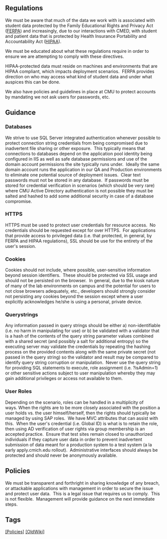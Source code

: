 ## Regulations

We must be aware that much of the data we work with is associated with student data protected by the Family Educational Rights and Privacy Act ([FERPA​](http://www.ed.gov/policy/gen/guid/fpco/ferpa)) and increasingly, due to our interactions with CMED, with student and patient data that is protected by Health Insurance Portability and Accountability Act ([HIPAA](http://www.hhs.gov/ocr/privacy/)).

We must be educated about what these regulations require in order to ensure we are attempting to comply with these directives.

HIPAA-protected data must reside on machines and environments that are HIPAA compliant, which impacts deployment scenarios.  FERPA provides direction on who may access what kind of student data and under what auspices this can be done.

We also have policies and guidelines in place at CMU to protect accounts by mandating we not ask users for passwords, etc.

## Guidance

### Databases

We strive to use SQL Server integrated authentication whenever possible to protect connection string credentials from being compromised due to inadvertent file sharing or other exposure.  This typically means that connections to databases depend on the application pool identity being configured in IIS as well as safe database permissions and use of the domain account permissions the site typically runs under.  Ideally the same domain account runs the application in our QA and Production environments to eliminate one potential source of deployment issues.  Clear text passwords must not be stored in any database.  If passwords must be stored for credential verification in scenarios (which should be very rare) where CMU Active Directory authentication is not possible they must be salted and hashed to add some additional security in case of a database compromise.

### HTTPS

HTTPS must be used to protect user credentials for resource access.  No credentials should be requested except for over HTTPS.  For applications that provide access to privileged data (i.e. that protected, in general, by FERPA and HIPAA regulations), SSL should be use for the entirety of the user's session. 

### Cookies

Cookies should not include, where possible, user-sensitive information beyond session identifiers.  These should be protected via SSL usage and should not be persisted on the browser.  In general, due to the kiosk nature of many of the lab environments on campus and the potential for users to not close browsers adequately, etc., developers should strongly consider not persisting any cookies beyond the session except where a user explicitly acknowledges he/she is using a personal, private device.

### ​Querystrings

Any information passed in query strings should be either a) non-identifiable (i.e. no harm in manipulating for use) or b) be validated with a validator that is a hash of the contents of the query string parameter values combined with a shared secret (and possibly a salt for additional entropy) so the executing server may validate the credentials by repeating the hashing process on the provided contents along with the same private secret (not passed in the query string) so the validator and result may be compared to identify query string corruption or manipulation.  Never use the query string for providing SQL statements to execute, role assignment (i.e. ?isAdmin=1) or other sensitive actions subject to user manipulation whereby they may gain additional privileges or access not available to them.

### User Roles

Depending on the scenario, roles can be handled in a multiplicity of ways. When the rights are to be more closely associated with the position a user holds vs. the user himself/herself, then the rights should typically be managed by using SAP roles.  We have MVC attributes that can assist with this.  When the user's credential (i.e. Global ID) is what is to retain the role, then using AD verification of user rights via group membership is an accepted practice.  Ensure that test sites remain closed to unauthorized individuals if they capture user data in order to prevent inadvertent submission of data meant for a production system to a test system (a la early apply.cmich.edu rollout).  Administrative interfaces should always be protected and should never be anonymously available.

## Policies

We must be transparent and forthright in sharing knowledge of any breach, or attackable applications with management in order to secure the issue and protect user data.  This is a legal issue that requires us to comply.  This is not flexible.  Management will provide guidance on the next immediate steps.

## Tags
[[Policies]](https://code.cmich.edu/search?group_id=&project_id=365&repository_ref=master&scope=wiki_blobs&search=taggedWithPolicies)
[[OldWiki]](https://code.cmich.edu/search?group_id=&project_id=365&repository_ref=master&scope=wiki_blobs&search=taggedWithOldWiki)
